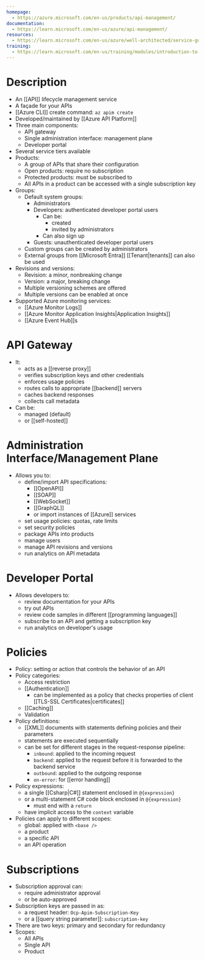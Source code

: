 ```yaml
---
homepage:
  - https://azure.microsoft.com/en-us/products/api-management/
documentation:
  - https://learn.microsoft.com/en-us/azure/api-management/
resources:
  - https://learn.microsoft.com/en-us/azure/well-architected/service-guides/api-management/reliability
training:
  - https://learn.microsoft.com/en-us/training/modules/introduction-to-azure-api-management/
---
```

# Description
- An [[API]] lifecycle management service
- A façade for your APIs
- [[Azure CLI]] create command: `az apim create`
- Developed/maintained by [[Azure API Platform]]
- Three main components:
	- API gateway
	- Single administration interface: management plane
	- Developer portal
- Several service tiers available
- Products:
	- A group of APIs that share their configuration
	- Open products: require no subscription
	- Protected products: must be subscribed to
	- All APIs in a product can be accessed with a single subscription key
- Groups:
	- Default system groups:
		- Administrators
		- Developers: authenticated developer portal users
			- Can be:
				- created
				- invited by administrators
			- Can also sign up
		- Guests: unauthenticated developer portal users
	- Custom groups can be created by administrators
	- External groups from [[Microsoft Entra]] [[Tenant|tenants]] can also be used
- Revisions and versions:
	- Revision: a minor, nonbreaking change
	- Version: a major, breaking change
	- Multiple versioning schemes are offered
	- Multiple versions can be enabled at once
- Supported Azure monitoring services:
	- [[Azure Monitor Logs]]
	- [[Azure Monitor Application Insights|Application Insights]]
	- [[Azure Event Hub]]s
# API Gateway
- It:
	- acts as a [[reverse proxy]]
	- verifies subscription keys and other credentials
	- enforces usage policies
	- routes calls to appropriate [[backend]] servers
	- caches backend responses
	- collects call metadata
- Can be:
	- managed (default)
	- or [[self-hosted]]
# Administration Interface/Management Plane
- Allows you to:
	- define/import API specifications:
		- [[OpenAPI]]
		- [[SOAP]]
		- [[WebSocket]]
		- [[GraphQL]]
		- or import instances of [[Azure]] services
	- set usage policies: quotas, rate limits
	- set security policies
	- package APIs into products
	- manage users
	- manage API revisions and versions
	- run analytics on API metadata
# Developer Portal
- Allows developers to:
	- review documentation for your APIs
	- try out APIs
	- review code samples in different [[programming languages]]
	- subscribe to an API and getting a subscription key
	- run analytics on developer's usage
# Policies
- Policy: setting or action that controls the behavior of an API
- Policy categories:
	- Access restriction
	- [[Authentication]]
		- can be implemented as a policy that checks properties of client [[TLS-SSL Certificates|certificates]]
	- [[Caching]]
	- Validation
- Policy definitions:
	- [[XML]] documents with statements defining policies and their parameters
	- statements are executed sequentially
	- can be set for different stages in the request-response pipeline:
		- `inbound`: applied to the incoming request
		- `backend`: applied to the request before it is forwarded to the backend service
		- `outbound`: applied to the outgoing response
		- `on-error`: for [[error handling]]
- Policy expressions:
	- a single [[Csharp|C#]] statement enclosed in `@{expression}`
	- or a multi-statement C# code block enclosed in `@{expression}`
		- must end with a `return`
	- have implicit access to the `context` variable
- Policies can apply to different scopes:
	- global: applied with `<base />`
	- a product
	- a specific API
	- an API operation
# Subscriptions
- Subscription approval can:
	- require administrator approval
	- or be auto-approved
- Subscription keys are passed in as:
	- a request header: `Ocp-Apim-Subscription-Key`
	- or a [[query string parameter]]: `subscription-key`
- There are two keys: primary and secondary for redundancy
- Scopes:
	- All APIs
	- Single API
	- Product
